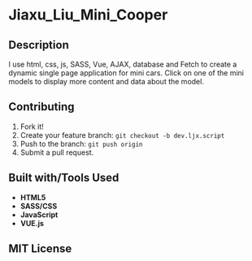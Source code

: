 # Jiaxu_Liu_Mini_Cooper


## Description
I use html, css, js, SASS, Vue, AJAX, database and Fetch to create a dynamic single page application for mini cars. Click on one of the mini models to display more content and data about the model.

## Contributing

1. Fork it!
2. Create your feature branch: `git checkout -b dev.ljx.script`
3. Push to the branch: `git push origin`
4. Submit a pull request.


## Built with/Tools Used

* **HTML5**
* **SASS/CSS**
* **JavaScript**
* **VUE.js**


## MIT License
